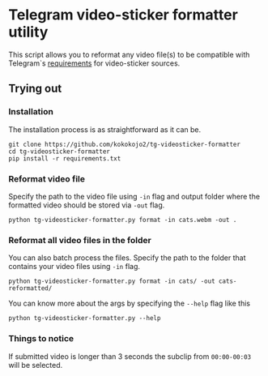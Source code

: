 # Telegram video-sticker formatter utility
This script allows you to reformat any video file(s) to be compatible with Telegram`s
[requirements](https://core.telegram.org/stickers#video-stickers-and-emoji) for video-sticker sources.

## Trying out
### Installation
The installation process is as straightforward as it can be.
```
git clone https://github.com/kokokojo2/tg-videosticker-formatter
cd tg-videosticker-formatter
pip install -r requirements.txt
```

### Reformat video file
Specify the path to the video file using `-in` flag and
output folder where the formatted video should be stored via `-out` flag.
```
python tg-videosticker-formatter.py format -in cats.webm -out .
```
### Reformat all video files in the folder
You can also batch process the files. Specify the path to the
folder that contains your video files using `-in` flag.
```
python tg-videosticker-formatter.py format -in cats/ -out cats-reformatted/
```
You can know more about the args by specifying the `--help` flag like this
```
python tg-videosticker-formatter.py --help
```

### Things to notice
If submitted video is longer than 3 seconds the subclip from `00:00-00:03` will be selected.

